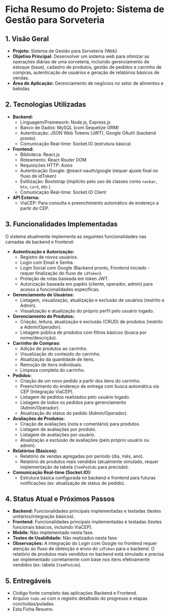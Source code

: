 # Ficha Resumo do Projeto: Sistema de Gestão para Sorveteria

## 1. Visão Geral

*   **Projeto:** Sistema de Gestão para Sorveteria (Web)
*   **Objetivo Principal:** Desenvolver um sistema web para otimizar as operações diárias de uma sorveteria, incluindo gerenciamento de estoque (base), cadastro de produtos, gestão de pedidos e carrinho de compras, autenticação de usuários e geração de relatórios básicos de vendas.
*   **Área de Aplicação:** Gerenciamento de negócios no setor de alimentos e bebidas.

## 2. Tecnologias Utilizadas

*   **Backend:**
    *   Linguagem/Framework: Node.js, Express.js
    *   Banco de Dados: MySQL (com Sequelize ORM)
    *   Autenticação: JSON Web Tokens (JWT), Google OAuth (backend pronto)
    *   Comunicação Real-time: Socket.IO (estrutura básica)
*   **Frontend:**
    *   Biblioteca: React.js
    *   Roteamento: React Router DOM
    *   Requisições HTTP: Axios
    *   Autenticação Google: @react-oauth/google (requer ajuste final no fluxo de idToken)
    *   Estilização: Bootstrap (implícito pelo uso de classes como `navbar`, `btn`, `card`, etc.)
    *   Comunicação Real-time: Socket.IO Client
*   **API Externa:**
    *   ViaCEP: Para consulta e preenchimento automático de endereço a partir do CEP.

## 3. Funcionalidades Implementadas

O sistema atualmente implementa as seguintes funcionalidades nas camadas de backend e frontend:

*   **Autenticação e Autorização:**
    *   Registro de novos usuários.
    *   Login com Email e Senha.
    *   Login Social com Google (Backend pronto, Frontend iniciado - requer finalização do fluxo de `idToken`).
    *   Proteção de rotas baseada em token JWT.
    *   Autorização baseada em papéis (cliente, operador, admin) para acesso a funcionalidades específicas.
*   **Gerenciamento de Usuários:**
    *   Listagem, visualização, atualização e exclusão de usuários (restrito a Admin).
    *   Visualização e atualização do próprio perfil pelo usuário logado.
*   **Gerenciamento de Produtos:**
    *   Criação, leitura, atualização e exclusão (CRUD) de produtos (restrito a Admin/Operador).
    *   Listagem pública de produtos com filtros básicos (busca por nome/descrição).
*   **Carrinho de Compras:**
    *   Adição de produtos ao carrinho.
    *   Visualização do conteúdo do carrinho.
    *   Atualização da quantidade de itens.
    *   Remoção de itens individuais.
    *   Limpeza completa do carrinho.
*   **Pedidos:**
    *   Criação de um novo pedido a partir dos itens do carrinho.
    *   Preenchimento do endereço de entrega com busca automática via CEP (Integração ViaCEP).
    *   Listagem de pedidos realizados pelo usuário logado.
    *   Listagem de todos os pedidos para gerenciamento (Admin/Operador).
    *   Atualização do status do pedido (Admin/Operador).
*   **Avaliações de Produtos:**
    *   Criação de avaliações (nota e comentário) para produtos.
    *   Listagem de avaliações por produto.
    *   Listagem de avaliações por usuário.
    *   Atualização e exclusão de avaliações (pelo próprio usuário ou admin).
*   **Relatórios (Básicos):**
    *   Relatório de vendas agregadas por período (dia, mês, ano).
    *   Relatório de produtos mais vendidos (atualmente simulado, requer implementação da tabela `ItemPedido` para precisão).
*   **Comunicação Real-time (Socket.IO):**
    *   Estrutura básica configurada no backend e frontend para futuras notificações (ex: atualização de status de pedido).

## 4. Status Atual e Próximos Passos

*   **Backend:** Funcionalidades principais implementadas e testadas (testes unitários/integração básicos).
*   **Frontend:** Funcionalidades principais implementadas e testadas (testes funcionais básicos, incluindo ViaCEP).
*   **Mobile:** Não implementado nesta fase.
*   **Testes de Usabilidade:** Não realizados nesta fase.
*   **Observações:** A integração do Login com Google no frontend requer atenção ao fluxo de obtenção e envio do `idToken` para o backend. O relatório de produtos mais vendidos no backend está simulado e precisa ser implementado corretamente com base nos itens efetivamente vendidos (ex: tabela `ItemPedido`).

## 5. Entregáveis

*   Código fonte completo das aplicações Backend e Frontend.
*   Arquivo `todo.md` com o registro detalhado do progresso e etapas concluídas/puladas.
*   Esta Ficha Resumo.


